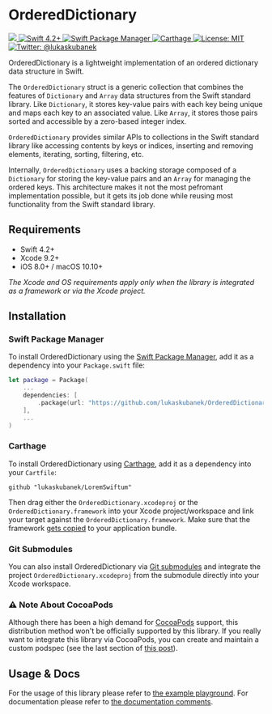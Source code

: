 # OrderedDictionary

<p align="left">
    <a href="https://github.com/lukaskubanek/OrderedDictionary/releases">
        <img src="https://img.shields.io/github/release/lukaskubanek/OrderedDictionary/all.svg?style=flat-square">
    </a>
    <a href="https://developer.apple.com/swift">
        <img src="https://img.shields.io/badge/Swift-4.2+-orange.svg?style=flat-square" alt="Swift 4.2+">
    </a>
    <a href="https://swift.org/package-manager">
        <img src="https://img.shields.io/badge/SPM-compatible-brightgreen.svg?style=flat-square" alt="Swift Package Manager">
    </a>
    <a href="https://github.com/Carthage/Carthage">
        <img src="https://img.shields.io/badge/Carthage-compatible-brightgreen.svg?style=flat-square" alt="Carthage">
    </a>
    <a href="LICENSE.md">
        <img src="https://img.shields.io/badge/license-MIT-lightgrey.svg?style=flat-square" alt="License: MIT">
    </a>
    <a href="https://twitter.com/lukaskubanek">
        <img src="https://img.shields.io/badge/contact-@lukaskubanek-olive.svg?style=flat-square" alt="Twitter: @lukaskubanek">
    </a>
</p>

OrderedDictionary is a lightweight implementation of an ordered dictionary data structure in Swift.

The `OrderedDictionary` struct is a generic collection that combines the features of `Dictionary` and `Array` data structures from the Swift standard library. Like `Dictionary`, it stores key-value pairs with each key being unique and maps each key to an associated value. Like `Array`, it stores those pairs sorted and accessible by a zero-based integer index.

`OrderedDictionary` provides similar APIs to collections in the Swift standard library like accessing contents by keys or indices, inserting and removing elements, iterating, sorting, filtering, etc.

Internally, `OrderedDictionary` uses a backing storage composed of a `Dictionary` for storing the key-value pairs and an `Array` for managing the ordered keys. This architecture makes it not the most pefromant implementation possible, but it gets its job done while reusing most functionality from the Swift standard library.

## Requirements

- Swift 4.2+
- Xcode 9.2+
- iOS 8.0+ / macOS 10.10+

*The Xcode and OS requirements apply only when the library is integrated as a framework or via the Xcode project.*

## Installation

### Swift Package Manager

To install OrderedDictionary using the [Swift Package Manager](https://swift.org/package-manager/), add it as a dependency into your `Package.swift` file:

```swift
let package = Package(
    ...
    dependencies: [
        .package(url: "https://github.com/lukaskubanek/OrderedDictionary.git", from: "2.0.0")
    ],
    ...
)
```

### Carthage

To install OrderedDictionary using [Carthage](https://github.com/Carthage/Carthage), add it as a dependency into your `Cartfile`:

```plain
github "lukaskubanek/LoremSwiftum"
```

Then drag either the `OrderedDictionary.xcodeproj` or the `OrderedDictionary.framework` into your Xcode project/workspace and link your target against the `OrderedDictionary.framework`. Make sure that the framework [gets copied](https://github.com/Carthage/Carthage#adding-frameworks-to-an-application) to your application bundle.

### Git Submodules

You can also install OrderedDictionary via [Git submodules](http://git-scm.com/book/en/v2/Git-Tools-Submodules) and integrate the project `OrderedDictionary.xcodeproj` from the submodule directly into your Xcode workspace.

### ⚠️ Note About CocoaPods

Although there has been a high demand for [CocoaPods](https://cocoapods.org) support, this distribution method won't be officially supported by this library. If you really want to integrate this library via CocoaPods, you can create and maintain a custom podspec (see the last section of [this post](https://guides.cocoapods.org/syntax/podfile.html#pod)).

## Usage & Docs

For the usage of this library please refer to [the example playground](Playgrounds/OrderedDictionary.playground/Contents.swift). For documentation please refer to [the documentation comments](Sources/OrderedDictionary.swift).
